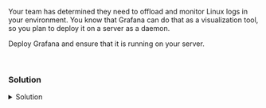 Your team has determined they need to offload and monitor Linux logs in your environment. You know that Grafana can do that as a visualization tool, so you plan to deploy it on a server as a daemon.

Deploy Grafana and ensure that it is running on your server.

<br>

### Solution
<details>
<summary>Solution</summary>

Install the requred Grafana packages.

```plain
apt-get install -y adduser libfontconfig1
```{{exec}}

```plain
wget https://dl.grafana.com/enterprise/release/grafana-enterprise_9.3.2_amd64.deb
```{{exec}}

```plain
dpkg -i grafana-enterprise_9.3.2_amd64.deb
```{{exec}}

Now that you've installed Grafana, let's make sure it's started.

```plain
systemctl daemon-reload
systemctl enable grafana-server --now
```{{exec}}

Verify that the server is serving on port 3000 (the default port)

```plain
systemctl status grafana-server
ss -ntulp | grep grafana
ss -ntulp | grep 3000
```{{exec}}

We can also check the external Web UI is available and change the default password.

{{TRAFFIC_HOST1_3000}}

Change the password. Default User: admin and Password: admin

Feel free to look around in the Web UI and then continue on to the next part of the lab.

</details>